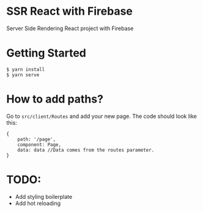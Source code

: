 # SSR React with Firebase
Server Side Rendering React project with Firebase


# Getting Started
```
$ yarn install
$ yarn serve
```

# How to add paths?
Go to ```src/client/Routes``` and add your new page. The code should look like this:
```
{
    path: '/page',
    component: Page,
    data: data //Data comes from the routes parameter.
}
```

# TODO:
- Add styling boilerplate
- Add hot reloading
